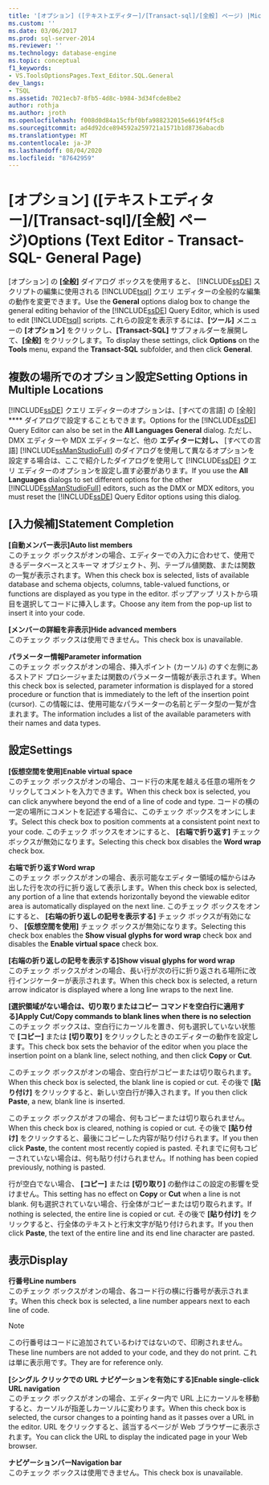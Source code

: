 ```yaml
---
title: '[オプション] ([テキストエディター]/[Transact-sql]/[全般] ページ) |Microsoft Docs'
ms.custom: ''
ms.date: 03/06/2017
ms.prod: sql-server-2014
ms.reviewer: ''
ms.technology: database-engine
ms.topic: conceptual
f1_keywords:
- VS.ToolsOptionsPages.Text_Editor.SQL.General
dev_langs:
- TSQL
ms.assetid: 7021ecb7-8fb5-4d8c-b984-3d34fcde8be2
author: rothja
ms.author: jroth
ms.openlocfilehash: f008d0d84a15cfbf0bfa988232015e6619f4f5c8
ms.sourcegitcommit: ad4d92dce894592a259721a1571b1d8736abacdb
ms.translationtype: MT
ms.contentlocale: ja-JP
ms.lasthandoff: 08/04/2020
ms.locfileid: "87642959"
---
```

# <a name="options-text-editor---transact-sql--general-page"></a><span data-ttu-id="48708-102">[オプション] ([テキストエディター]/[Transact-sql]/[全般] ページ)</span><span class="sxs-lookup"><span data-stu-id="48708-102">Options (Text Editor - Transact-SQL- General Page)</span></span>
  <span data-ttu-id="48708-103">[オプション] の **[全般]** ダイアログ ボックスを使用すると、 [!INCLUDE[ssDE](../includes/ssde-md.md)] スクリプトの編集に使用される [!INCLUDE[tsql](../includes/tsql-md.md)] クエリ エディターの全般的な編集の動作を変更できます。</span><span class="sxs-lookup"><span data-stu-id="48708-103">Use the **General** options dialog box to change the general editing behavior of the [!INCLUDE[ssDE](../includes/ssde-md.md)] Query Editor, which is used to edit [!INCLUDE[tsql](../includes/tsql-md.md)] scripts.</span></span> <span data-ttu-id="48708-104">これらの設定を表示するには、**[ツール]** メニューの **[オプション]** をクリックし、**[Transact-SQL]** サブフォルダーを展開して、**[全般]** をクリックします。</span><span class="sxs-lookup"><span data-stu-id="48708-104">To display these settings, click **Options** on the **Tools** menu, expand the **Transact-SQL** subfolder, and then click **General**.</span></span>  
  
## <a name="setting-options-in-multiple-locations"></a><span data-ttu-id="48708-105">複数の場所でのオプション設定</span><span class="sxs-lookup"><span data-stu-id="48708-105">Setting Options in Multiple Locations</span></span>  
 <span data-ttu-id="48708-106">[!INCLUDE[ssDE](../includes/ssde-md.md)] クエリ エディターのオプションは、[すべての言語] の [全般] \*\*\*\* ダイアログで設定することもできます。</span><span class="sxs-lookup"><span data-stu-id="48708-106">Options for the [!INCLUDE[ssDE](../includes/ssde-md.md)] Query Editor can also be set in the **All Languages General** dialog.</span></span> <span data-ttu-id="48708-107">ただし、DMX エディターや MDX エディターなど、他の **エディターに対し、** [すべての言語] [!INCLUDE[ssManStudioFull](../includes/ssmanstudiofull-md.md)] のダイアログを使用して異なるオプションを設定する場合は、ここで紹介したダイアログを使用して [!INCLUDE[ssDE](../includes/ssde-md.md)] クエリ エディターのオプションを設定し直す必要があります。</span><span class="sxs-lookup"><span data-stu-id="48708-107">If you use the **All Languages** dialogs to set different options for the other [!INCLUDE[ssManStudioFull](../includes/ssmanstudiofull-md.md)] editors, such as the DMX or MDX editors, you must reset the [!INCLUDE[ssDE](../includes/ssde-md.md)] Query Editor options using this dialog.</span></span>  
  
## <a name="statement-completion"></a><span data-ttu-id="48708-108">[入力候補]</span><span class="sxs-lookup"><span data-stu-id="48708-108">Statement Completion</span></span>  
 <span data-ttu-id="48708-109">**[自動メンバー表示]**</span><span class="sxs-lookup"><span data-stu-id="48708-109">**Auto list members**</span></span>  
 <span data-ttu-id="48708-110">このチェック ボックスがオンの場合、エディターでの入力に合わせて、使用できるデータベースとスキーマ オブジェクト、列、テーブル値関数、または関数の一覧が表示されます。</span><span class="sxs-lookup"><span data-stu-id="48708-110">When this check box is selected, lists of available database and schema objects, columns, table-valued functions, or functions are displayed as you type in the editor.</span></span> <span data-ttu-id="48708-111">ポップアップ リストから項目を選択してコードに挿入します。</span><span class="sxs-lookup"><span data-stu-id="48708-111">Choose any item from the pop-up list to insert it into your code.</span></span>  
  
 <span data-ttu-id="48708-112">**[メンバーの詳細を非表示]**</span><span class="sxs-lookup"><span data-stu-id="48708-112">**Hide advanced members**</span></span>  
 <span data-ttu-id="48708-113">このチェック ボックスは使用できません。</span><span class="sxs-lookup"><span data-stu-id="48708-113">This check box is unavailable.</span></span>  
  
 <span data-ttu-id="48708-114">**パラメーター情報**</span><span class="sxs-lookup"><span data-stu-id="48708-114">**Parameter information**</span></span>  
 <span data-ttu-id="48708-115">このチェック ボックスがオンの場合、挿入ポイント (カーソル) のすぐ左側にあるストアド プロシージャまたは関数のパラメーター情報が表示されます。</span><span class="sxs-lookup"><span data-stu-id="48708-115">When this check box is selected, parameter information is displayed for a stored procedure or function that is immediately to the left of the insertion point (cursor).</span></span> <span data-ttu-id="48708-116">この情報には、使用可能なパラメーターの名前とデータ型の一覧が含まれます。</span><span class="sxs-lookup"><span data-stu-id="48708-116">The information includes a list of the available parameters with their names and data types.</span></span>  
  
## <a name="settings"></a><span data-ttu-id="48708-117">設定</span><span class="sxs-lookup"><span data-stu-id="48708-117">Settings</span></span>  
 <span data-ttu-id="48708-118">**[仮想空間を使用]**</span><span class="sxs-lookup"><span data-stu-id="48708-118">**Enable virtual space**</span></span>  
 <span data-ttu-id="48708-119">このチェック ボックスがオンの場合、コード行の末尾を越える任意の場所をクリックしてコメントを入力できます。</span><span class="sxs-lookup"><span data-stu-id="48708-119">When this check box is selected, you can click anywhere beyond the end of a line of code and type.</span></span> <span data-ttu-id="48708-120">コードの横の一定の場所にコメントを記述する場合に、このチェック ボックスをオンにします。</span><span class="sxs-lookup"><span data-stu-id="48708-120">Select this check box to position comments at a consistent point next to your code.</span></span> <span data-ttu-id="48708-121">このチェック ボックスをオンにすると、 **[右端で折り返す]** チェック ボックスが無効になります。</span><span class="sxs-lookup"><span data-stu-id="48708-121">Selecting this check box disables the **Word wrap** check box.</span></span>  
  
 <span data-ttu-id="48708-122">**右端で折り返す**</span><span class="sxs-lookup"><span data-stu-id="48708-122">**Word wrap**</span></span>  
 <span data-ttu-id="48708-123">このチェック ボックスがオンの場合、表示可能なエディター領域の幅からはみ出した行を次の行に折り返して表示します。</span><span class="sxs-lookup"><span data-stu-id="48708-123">When this check box is selected, any portion of a line that extends horizontally beyond the viewable editor area is automatically displayed on the next line.</span></span> <span data-ttu-id="48708-124">このチェック ボックスをオンにすると、 **[右端の折り返しの記号を表示する]** チェック ボックスが有効になり、 **[仮想空間を使用]** チェック ボックスが無効になります。</span><span class="sxs-lookup"><span data-stu-id="48708-124">Selecting this check box enables the **Show visual glyphs for word wrap** check box and disables the **Enable virtual space** check box.</span></span>  
  
 <span data-ttu-id="48708-125">**[右端の折り返しの記号を表示する]**</span><span class="sxs-lookup"><span data-stu-id="48708-125">**Show visual glyphs for word wrap**</span></span>  
 <span data-ttu-id="48708-126">このチェック ボックスがオンの場合、長い行が次の行に折り返される場所に改行インジケーターが表示されます。</span><span class="sxs-lookup"><span data-stu-id="48708-126">When this check box is selected, a return arrow indicator is displayed where a long line wraps to the next line.</span></span>  
  
 <span data-ttu-id="48708-127">**[選択領域がない場合は、切り取りまたはコピー コマンドを空白行に適用する]**</span><span class="sxs-lookup"><span data-stu-id="48708-127">**Apply Cut/Copy commands to blank lines when there is no selection**</span></span>  
 <span data-ttu-id="48708-128">このチェック ボックスは、空白行にカーソルを置き、何も選択していない状態で **[コピー]** または **[切り取り]** をクリックしたときのエディターの動作を設定します。</span><span class="sxs-lookup"><span data-stu-id="48708-128">This check box sets the behavior of the editor when you place the insertion point on a blank line, select nothing, and then click **Copy** or **Cut**.</span></span>  
  
 <span data-ttu-id="48708-129">このチェック ボックスがオンの場合、空白行がコピーまたは切り取られます。</span><span class="sxs-lookup"><span data-stu-id="48708-129">When this check box is selected, the blank line is copied or cut.</span></span> <span data-ttu-id="48708-130">その後で **[貼り付け]** をクリックすると、新しい空白行が挿入されます。</span><span class="sxs-lookup"><span data-stu-id="48708-130">If you then click **Paste**, a new, blank line is inserted.</span></span>  
  
 <span data-ttu-id="48708-131">このチェック ボックスがオフの場合、何もコピーまたは切り取られません。</span><span class="sxs-lookup"><span data-stu-id="48708-131">When this check box is cleared, nothing is copied or cut.</span></span> <span data-ttu-id="48708-132">その後で **[貼り付け]** をクリックすると、最後にコピーした内容が貼り付けられます。</span><span class="sxs-lookup"><span data-stu-id="48708-132">If you then click **Paste**, the content most recently copied is pasted.</span></span> <span data-ttu-id="48708-133">それまでに何もコピーされていない場合は、何も貼り付けられません。</span><span class="sxs-lookup"><span data-stu-id="48708-133">If nothing has been copied previously, nothing is pasted.</span></span>  
  
 <span data-ttu-id="48708-134">行が空白でない場合、 **[コピー]** または **[切り取り]** の動作はこの設定の影響を受けません。</span><span class="sxs-lookup"><span data-stu-id="48708-134">This setting has no effect on **Copy** or **Cut** when a line is not blank.</span></span> <span data-ttu-id="48708-135">何も選択されていない場合、行全体がコピーまたは切り取られます。</span><span class="sxs-lookup"><span data-stu-id="48708-135">If nothing is selected, the entire line is copied or cut.</span></span> <span data-ttu-id="48708-136">その後で **[貼り付け]** をクリックすると、行全体のテキストと行末文字が貼り付けられます。</span><span class="sxs-lookup"><span data-stu-id="48708-136">If you then click **Paste**, the text of the entire line and its end line character are pasted.</span></span>  
  
## <a name="display"></a><span data-ttu-id="48708-137">表示</span><span class="sxs-lookup"><span data-stu-id="48708-137">Display</span></span>  
 <span data-ttu-id="48708-138">**行番号**</span><span class="sxs-lookup"><span data-stu-id="48708-138">**Line numbers**</span></span>  
 <span data-ttu-id="48708-139">このチェック ボックスがオンの場合、各コード行の横に行番号が表示されます。</span><span class="sxs-lookup"><span data-stu-id="48708-139">When this check box is selected, a line number appears next to each line of code.</span></span>  
  
> [!NOTE]  
>  <span data-ttu-id="48708-140">この行番号はコードに追加されているわけではないので、印刷されません。</span><span class="sxs-lookup"><span data-stu-id="48708-140">These line numbers are not added to your code, and they do not print.</span></span> <span data-ttu-id="48708-141">これは単に表示用です。</span><span class="sxs-lookup"><span data-stu-id="48708-141">They are for reference only.</span></span>  
  
 <span data-ttu-id="48708-142">**[シングル クリックでの URL ナビゲーションを有効にする]**</span><span class="sxs-lookup"><span data-stu-id="48708-142">**Enable single-click URL navigation**</span></span>  
 <span data-ttu-id="48708-143">このチェック ボックスがオンの場合、エディター内で URL 上にカーソルを移動すると、カーソルが指差しカーソルに変わります。</span><span class="sxs-lookup"><span data-stu-id="48708-143">When this check box is selected, the cursor changes to a pointing hand as it passes over a URL in the editor.</span></span> <span data-ttu-id="48708-144">URL をクリックすると、該当するページが Web ブラウザーに表示されます。</span><span class="sxs-lookup"><span data-stu-id="48708-144">You can click the URL to display the indicated page in your Web browser.</span></span>  
  
 <span data-ttu-id="48708-145">**ナビゲーションバー**</span><span class="sxs-lookup"><span data-stu-id="48708-145">**Navigation bar**</span></span>  
 <span data-ttu-id="48708-146">このチェック ボックスは使用できません。</span><span class="sxs-lookup"><span data-stu-id="48708-146">This check box is unavailable.</span></span>  
  
  
